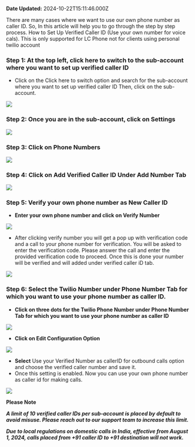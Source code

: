 **Date Updated:** 2024-10-22T15:11:46.000Z

There are many cases where we want to use our own phone number as caller ID. So, In this article will help you to go through the step by step process. How to Set Up Verified Caller ID (Use your own number for voice cals). This is only supported for LC Phone not for clients using personal twilio account

  
### **Step 1: At the top left, click here to switch to the sub-account where you want to set up verified caller ID**

* Click on the Click here to switch option and search for the sub-account where you want to set up verified caller ID Then, click on the sub-account.

  
![](https://s3.amazonaws.com/cdn.freshdesk.com/data/helpdesk/attachments/production/155031807920/original/3LbT3E_xaYaHBXT1GhwCT7SAF9eZTOTP2g.png?1724842306)

  
### **Step 2: Once you are in the sub-account, click on Settings**

  
![](https://s3.amazonaws.com/cdn.freshdesk.com/data/helpdesk/attachments/production/155031807949/original/jg_2IsV_tk3J6K8CRmpiDAcm6TpuNIGLVA.png?1724842327)

  
### **Step 3: Click on Phone Numbers**

  
**![](https://s3.amazonaws.com/cdn.freshdesk.com/data/helpdesk/attachments/production/155031808053/original/OZ5YqG_JI1zXGkhaOjdkfCoSzvfQ5D3YvQ.png?1724842389)**

### **Step 4: Click on Add Verified Caller ID Under Add Number Tab**

**![](https://s3.amazonaws.com/cdn.freshdesk.com/data/helpdesk/attachments/production/155031808304/original/aYhDgohvxM9lOg4p3naRThjghWvm3HKB0w.png?1724842561)**

### **Step 5: Verify your own phone number as New Caller ID**

  
* **Enter your own phone number and click on Verify Number**

**![](https://s3.amazonaws.com/cdn.freshdesk.com/data/helpdesk/attachments/production/155031808543/original/hnPyyWnPfLshmdkgDKlNA2JYBmkAwEQDkg.png?1724842703)**

* After clicking verify number you will get a pop up with verification code and a call to your phone number for verification. You will be asked to enter the verification code. Please answer the call and enter the provided verification code to proceed. Once this is done your number will be verified and will added under verified caller iD tab.

  
![](https://s3.amazonaws.com/cdn.freshdesk.com/data/helpdesk/attachments/production/155031809255/original/7EO0cmca9y5T-lvhG4Q6AkvXxGwhD69Xyw.png?1724843200)
  
  
### **Step 6: Select the Twilio Number under Phone Number Tab for which you want to use your phone number as caller ID.**

  
* **Click on three dots for the Twilio Phone Number under Phone Number Tab for which you want to use your phone number as caller ID**

![](https://s3.amazonaws.com/cdn.freshdesk.com/data/helpdesk/attachments/production/155031810199/original/87gjW5WyJbn8BXEdf8ct8q6MiW_7dU97XQ.png?1724843809)

* **Click on Edit Configuration Option**

**![](https://s3.amazonaws.com/cdn.freshdesk.com/data/helpdesk/attachments/production/155031810378/original/awEMPIWt48_ZhYq6DtkiqeNEvLz7tFtVlg.png?1724843925)**

  
* **Select** Use your Verified Number as callerID for outbound calls option and choose the verified caller number and save it.
* Once this setting is enabled. Now you can use your own phone number as caller id for making calls.

  
**![](https://s3.amazonaws.com/cdn.freshdesk.com/data/helpdesk/attachments/production/155031811491/original/5Pjch85AB2-s2z67YUMYIn7JdBjGXiX5UA.png?1724844724)**

  
**Please Note**

  
**_A limit of 10 verified caller IDs per sub-account is placed by default to avoid misuse. Please reach out to our support team to increase this limit._**

  
**_Due to local regulations on domestic calls in India, effective from August 1, 2024, calls placed from +91 caller ID to +91 destination will not work._**
  
  